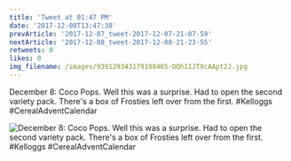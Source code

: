 ```yaml
---
title: 'Tweet at 01:47 PM'
date: '2017-12-08T13:47:38'
prevArticle: '2017-12-07_tweet-2017-12-07-21-07-59'
nextArticle: '2017-12-08_tweet-2017-12-08-21-23-55'
retweets: 0
likes: 0
img_filename: /images/939129343179198465-DQh1IJTXcAApt2J.jpg
---
```

December 8: Coco Pops. Well this was a surprise. Had to open the second variety pack. There's a box of Frosties left over from the first. #Kelloggs #CerealAdventCalendar

![December 8: Coco Pops. Well this was a surprise. Had to open the second variety pack. There's a box of Frosties left over from the first. #Kelloggs #CerealAdventCalendar](/images/939129343179198465-DQh1IJTXcAApt2J.jpg "December 8: Coco Pops. Well this was a surprise. Had to open the second variety pack. There's a box of Frosties left over from the first. #Kelloggs #CerealAdventCalendar")